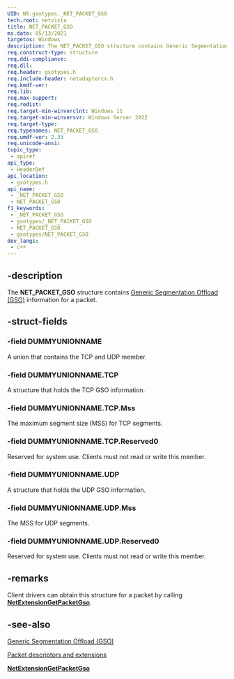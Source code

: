 ```yaml
---
UID: NS:gsotypes._NET_PACKET_GSO
tech.root: netvista
title: NET_PACKET_GSO
ms.date: 05/13/2021
targetos: Windows
description: The NET_PACKET_GSO structure contains Generic Segmentation Offload (GSO) information for a packet. 
req.construct-type: structure
req.ddi-compliance: 
req.dll: 
req.header: gsotypes.h
req.include-header: netadaptercx.h
req.kmdf-ver: 
req.lib: 
req.max-support: 
req.redist: 
req.target-min-winverclnt: Windows 11
req.target-min-winversvr: Windows Server 2022
req.target-type: 
req.typenames: NET_PACKET_GSO
req.umdf-ver: 2.33
req.unicode-ansi: 
topic_type:
 - apiref
api_type:
 - HeaderDef
api_location:
 - gsotypes.h
api_name:
 - _NET_PACKET_GSO
 - NET_PACKET_GSO
f1_keywords:
 - _NET_PACKET_GSO
 - gsotypes/_NET_PACKET_GSO
 - NET_PACKET_GSO
 - gsotypes/NET_PACKET_GSO
dev_langs:
 - c++
---
```


## -description

The **NET_PACKET_GSO** structure contains [Generic Segmentation Offload (GSO)](/windows-hardware/drivers/netcx/gso-offload) information for a packet. 

## -struct-fields

### -field DUMMYUNIONNAME

A union that contains the TCP and UDP member.

### -field DUMMYUNIONNAME.TCP

A structure that holds the TCP GSO information.

### -field DUMMYUNIONNAME.TCP.Mss

The maximum segment size (MSS) for TCP segments.

### -field DUMMYUNIONNAME.TCP.Reserved0

Reserved for system use. Clients must not read or write this member.

### -field DUMMYUNIONNAME.UDP

A structure that holds the UDP GSO information.

### -field DUMMYUNIONNAME.UDP.Mss

The MSS for UDP segments.

### -field DUMMYUNIONNAME.UDP.Reserved0

Reserved for system use. Clients must not read or write this member.

## -remarks

Client drivers can obtain this structure for a packet by calling [**NetExtensionGetPacketGso**](../gso/nf-gso-netextensiongetpacketgso.md).

## -see-also

[Generic Segmentation Offload (GSO)](/windows-hardware/drivers/netcx/gso-offload)

[Packet descriptors and extensions](/windows-hardware/drivers/netcx/packet-descriptors-and-extensions)

[**NetExtensionGetPacketGso**](../gso/nf-gso-netextensiongetpacketgso.md)


